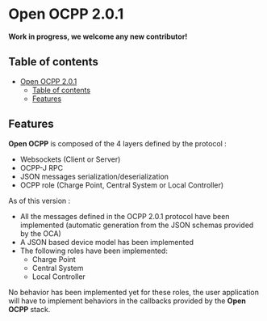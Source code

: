 # Open OCPP 2.0.1

**Work in progress, we welcome any new contributor!**

## Table of contents

- [Open OCPP 2.0.1](#open-ocpp-2.0.1)
  - [Table of contents](#table-of-contents)
  - [Features](#features)

## Features

**Open OCPP** is composed of the 4 layers defined by the protocol :

* Websockets (Client or Server)
* OCPP-J RPC
* JSON messages serialization/deserialization
* OCPP role (Charge Point, Central System or Local Controller)

As of this version :

* All the messages defined in the OCPP 2.0.1 protocol have been implemented (automatic generation from the JSON schemas provided by the OCA)
* A JSON based device model has been implemented
* The following roles have been implemented:
    * Charge Point
    * Central System
    * Local Controller

No behavior has been implemented yet for these roles, the user application will have to implement behaviors in the callbacks provided by the **Open OCPP** stack.
